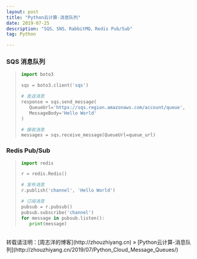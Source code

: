 ```yaml
---
layout: post
title: "Python云计算-消息队列"
date: 2019-07-25 
description: "SQS、SNS、RabbitMQ、Redis Pub/Sub"
tag: Python 

---
```


### SQS 消息队列

>```python
>import boto3
>
>sqs = boto3.client('sqs')
>
># 发送消息
>response = sqs.send_message(
>    QueueUrl='https://sqs.region.amazonaws.com/account/queue',
>    MessageBody='Hello World'
>)
>
># 接收消息
>messages = sqs.receive_message(QueueUrl=queue_url)
>```

### Redis Pub/Sub

>```python
>import redis
>
>r = redis.Redis()
>
># 发布消息
>r.publish('channel', 'Hello World')
>
># 订阅消息
>pubsub = r.pubsub()
>pubsub.subscribe('channel')
>for message in pubsub.listen():
>    print(message)
>```

<br>
转载请注明：[周志洋的博客](http://zhouzhiyang.cn) » [Python云计算-消息队列](http://zhouzhiyang.cn/2019/07/Python_Cloud_Message_Queues/) 

